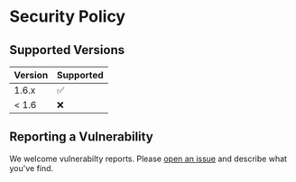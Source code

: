 # Security Policy

## Supported Versions

| Version | Supported          |
| ------- | ------------------ |
| 1.6.x   | :white_check_mark: |
| < 1.6   | :x:                |

## Reporting a Vulnerability

We welcome vulnerabilty reports. Please
[open an issue](https://github.com/integreat-io/map-transform/issues/new) and
describe what you've find.
